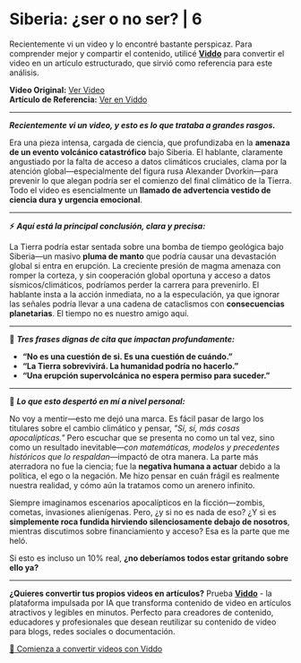 # Siberia: ¿ser o no ser? | 6

Recientemente vi un video y lo encontré bastante perspicaz. Para comprender mejor y compartir el contenido, utilicé **[Viddo](https://viddo.pro/)** para convertir el video en un artículo estructurado, que sirvió como referencia para este análisis.

**Video Original:** [Ver Video](https://www.youtube.com/watch?v=_kzlgFINGh8)  
**Artículo de Referencia:** [Ver en Viddo](https://viddo.pro/zh/video-result/6fff783b-81ac-49a6-a2cd-9d47893637d9)

---

**_Recientemente vi un video, y esto es lo que trataba a grandes rasgos._**

Era una pieza intensa, cargada de ciencia, que profundizaba en la **amenaza de un evento volcánico catastrófico** bajo Siberia. El hablante, claramente angustiado por la falta de acceso a datos climáticos cruciales, clama por la atención global—especialmente del figura rusa Alexander Dvorkin—para prevenir lo que alegan podría ser el comienzo del final climático de la Tierra. Todo el video es esencialmente un **llamado de advertencia vestido de ciencia dura y urgencia emocional**.

---

**⚡️** **_Aquí está la principal conclusión, clara y precisa:_**

La Tierra podría estar sentada sobre una bomba de tiempo geológica bajo Siberia—un masivo **pluma de manto** que podría causar una devastación global si entra en erupción. La creciente presión de magma amenaza con romper la corteza, y sin cooperación global oportuna y acceso a datos sísmicos/climáticos, podríamos perder la carrera para prevenirlo. El hablante insta a la acción inmediata, no a la especulación, ya que ignorar las señales podría llevar a una cadena de cataclismos con **consecuencias planetarias**. El tiempo no es nuestro amigo aquí.

---

**💬** **_Tres frases dignas de cita que impactan profundamente:_**

- **“No es una cuestión de si. Es una cuestión de cuándo.”**
- **“La Tierra sobrevivirá. La humanidad podría no hacerlo.”**
- **“Una erupción supervolcánica no espera permiso para suceder.”**

---

**🧠** **_Lo que esto despertó en mí a nivel personal:_**

No voy a mentir—esto me dejó una marca. Es fácil pasar de largo los titulares sobre el cambio climático y pensar, *"Sí, sí, más cosas apocalípticas."* Pero escuchar que se presenta no como un tal vez, sino como un resultado inevitable—*con matemáticas, modelos y precedentes históricos que lo respaldan*—impactó de otra manera. La parte más aterradora no fue la ciencia; fue la **negativa humana a actuar** debido a la política, el ego o la negación. Me hizo pensar en cuán frágil es realmente nuestra realidad, y cómo aún la tratamos como un arenero infinito.

Siempre imaginamos escenarios apocalípticos en la ficción—zombis, cometas, invasiones alienígenas. Pero, ¿y si no es nada de eso? ¿Y si es **simplemente roca fundida hirviendo silenciosamente debajo de nosotros**, mientras discutimos sobre financiamiento y acceso? Esa es la parte que me heló.

Si esto es incluso un 10% real, **¿no deberíamos todos estar gritando sobre ello ya?**

---

**¿Quieres convertir tus propios videos en artículos?** Prueba **[Viddo](https://viddo.pro/)** - la plataforma impulsada por IA que transforma contenido de video en artículos atractivos y legibles en minutos. Perfecto para creadores de contenido, educadores y profesionales que desean reutilizar su contenido de video para blogs, redes sociales o documentación.

[🚀 Comienza a convertir videos con Viddo](https://viddo.pro/)